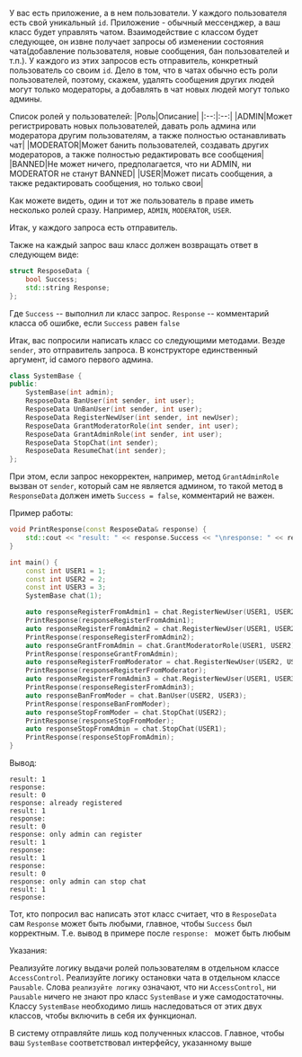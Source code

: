 У вас есть приложение, а в нем пользователи. У каждого пользователя есть свой уникальный `id`. Приложение - обычный мессенджер, а ваш класс будет управлять чатом. Взаимодействие с классом будет следующее, он извне получает запросы об изменении состояния чата(добавление пользователя, новые сообщения, бан пользователей и т.п.). У каждого из этих запросов есть отправитель, конкретный пользователь со своим `id`. Дело в том, что в чатах обычно есть роли пользователей, поэтому, скажем, удалять сообщения других людей могут только модераторы, а добавлять в чат новых людей могут только админы.

Список ролей у пользователей:
|Роль|Описание|
|:--:|:--:|
|ADMIN|Может регистрировать новых пользователей, давать роль админа или модератора другим пользователям, а также полностью останавливать чат|
|MODERATOR|Может банить пользователей, создавать других модераторов, а также полностью редактировать все сообщения|
|BANNED|Не может ничего, предполагается, что ни ADMIN, ни MODERATOR не станут BANNED|
|USER|Может писать сообщения, а также редактировать сообщения, но только свои|

Как можете видеть, один и тот же пользователь в праве иметь несколько ролей сразу. Например, `ADMIN`, `MODERATOR`, `USER`.

Итак, у каждого запроса есть отправитель.

Также на каждый запрос ваш класс должен возвращать ответ в следующем виде:

```c++
struct ResposeData {
    bool Success;
    std::string Response;
};
```
Где `Success` -- выполнил ли класс запрос. `Response` -- комментарий класса об ошибке, если `Success` равен `false`

Итак, вас попросили написать класс со следующими методами. Везде `sender`, это отправитель запроса. В конструкторе единственный аргумент, id самого первого админа.

```c++
class SystemBase {
public:
    SystemBase(int admin);
    ResposeData BanUser(int sender, int user);
    ResposeData UnBanUser(int sender, int user);
    ResposeData RegisterNewUser(int sender, int newUser);
    ResposeData GrantModeratorRole(int sender, int user);
    ResposeData GrantAdminRole(int sender, int user);
    ResposeData StopChat(int sender);
    ResposeData ResumeChat(int sender);
};
```

При этом, если запрос некорректен, например, метод `GrantAdminRole` вызван от `sender`, который сам не является админом, то такой метод в `ResponseData` должен иметь `Success = false`, комментарий не важен.

Пример работы:
```c++
void PrintResponse(const ResposeData& response) {
    std::cout << "result: " << response.Success << "\nresponse: " << response.Response << "\n";
}

int main() {
    const int USER1 = 1;
    const int USER2 = 2;
    const int USER3 = 3;
    SystemBase chat(1);

    auto responseRegisterFromAdmin1 = chat.RegisterNewUser(USER1, USER2);
    PrintResponse(responseRegisterFromAdmin1);
    auto responseRegisterFromAdmin2 = chat.RegisterNewUser(USER1, USER2);
    PrintResponse(responseRegisterFromAdmin2);
    auto responseGrantFromAdmin = chat.GrantModeratorRole(USER1, USER2);
    PrintResponse(responseGrantFromAdmin);
    auto responseRegisterFromModerator = chat.RegisterNewUser(USER2, USER3);
    PrintResponse(responseRegisterFromModerator);
    auto responseRegisterFromAdmin3 = chat.RegisterNewUser(USER1, USER3);
    PrintResponse(responseRegisterFromAdmin3);
    auto responseBanFromModer = chat.BanUser(USER2, USER3);
    PrintResponse(responseBanFromModer);
    auto responseStopFromModer = chat.StopChat(USER2);
    PrintResponse(responseStopFromModer);
    auto responseStopFromAdmin = chat.StopChat(USER1);
    PrintResponse(responseStopFromAdmin);
}
```
Вывод:
```
result: 1
response: 
result: 0
response: already registered
result: 1
response: 
result: 0
response: only admin can register
result: 1
response: 
result: 1
response: 
result: 0
response: only admin can stop chat
result: 1
response: 
```

Тот, кто попросил вас написать этот класс считает, что в `ResposeData` сам `Response` может быть любыми, главное, чтобы `Success` был корректным. Т.е. вывод в примере после `response: ` может быть любым


Указания:

Реализуйте логику выдачи ролей пользователям в отдельном классе `AccessControl`.
Реализуйте логику остановки чата в отдельном классе `Pausable`. Слова `реализуйте логику` означают, что ни `AccessControl`, ни `Pausable` ничего не знают про класс `SystemBase` и уже самодостаточны. Классу `SystemBase` необходимо лишь наследоваться от этих двух классов, чтобы включить в себя их функционал.

В систему отправляйте лишь код полученных классов. Главное, чтобы  ваш `SystemBase` соответствовал интерфейсу, указанному выше
